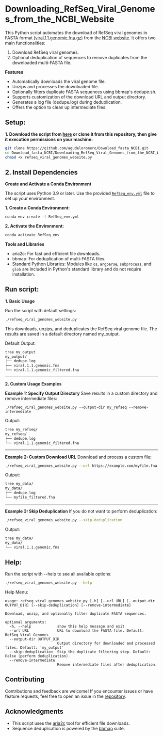 # Downloading_RefSeq_Viral_Genomes_from_the_NCBI_Website

This Python script automates the download of RefSeq viral genomes in FASTA format [(viral.1.1.genomic.fna.gz)](https://ftp.ncbi.nlm.nih.gov/refseq/release/viral/viral.1.1.genomic.fna.gz) from the [NCBI website](https://ftp.ncbi.nlm.nih.gov/refseq/release/viral/). It offers two main functionalities:
1. Download RefSeq viral genomes.
2. Optional deduplication of sequences to remove duplicates from the downloaded multi-FASTA file.

**Features**

* Automatically downloads the viral genome file.
* Unzips and processes the downloaded file.
* Optionally filters duplicate FASTA sequences using bbmap's dedupe.sh.
*  Supports customization of the download URL and output directory.
* Generates a log file (dedupe.log) during deduplication.
* Offers the option to clean up intermediate files.

## **Setup:**

**1. Download the script from [here](https://github.com/agudeloromero/Download_fasta_NCBI/blob/main/Downloading_RefSeq_Viral_Genomes_from_the_NCBI_Website/refseq_viral_genomes_website.py) or clone it from this repository, then give it execution permissions on your machine:**
```bash
git clone https://github.com/agudeloromero/Download_fasta_NCBI.git
cd Download_fasta_NCBI/Downloading_RefSeq_Viral_Genomes_from_the_NCBI_Website
chmod +x refseq_viral_genomes_website.py
```

## 2. Install Dependencies

**Create and Activate a Conda Environment**

The script uses Python 3.9 or later. Use the provided [`RefSeq_env.yml`](https://github.com/agudeloromero/Download_fasta_NCBI/blob/main/Downloading_RefSeq_Viral_Genomes_from_the_NCBI_Website/RefSeq_env.yml) file to set up your environment.

**1. Create a Conda Environment:**
``` bash
conda env create -f RefSeq_env.yml
```

**2. Activate the Environment:**
``` bash
conda activate RefSeq_env
```

**Tools and Libraries**

* aria2c: For fast and efficient file downloads.
* bbmap: For deduplication of multi-FASTA files.
* Standard Python Libraries: Modules like `os`, `argparse`, `subprocess`, and `glob` are included in Python's standard library and do not require installation.

## **Run script:**

**1. Basic Usage**

Run the script with default settings:
```bash
./refseq_viral_genomes_website.py
```
This downloads, unzips, and deduplicates the RefSeq viral genome file. The results are saved in a default directory named my_output.

Default Output:
```bash
tree my_output
my_output/
├── dedupe.log
├── viral.1.1.genomic.fna
└── viral.1.1.genomic_filtered.fna
```

---

**2. Custom Usage Examples**

**Example 1: Specify Output Directory**
Save results in a custom directory and remove intermediate files:
```
./refseq_viral_genomes_website.py --output-dir my_refseq --remove-intermediate
```

Output:
```bash
tree my_refseq/
my_refseq/
├── dedupe.log
└── viral.1.1.genomic_filtered.fna
```

---

**Example 2: Custom Download URL**
Download and process a custom file:
```bash
./refseq_viral_genomes_website.py --url https://example.com/myfile.fna.gz --output-dir my_data --remove-intermediate
```

Output:
```bash
tree my_data/
my_data/
├── dedupe.log
└── myfile_filtered.fna
```

---

**Example 3: Skip Deduplication**
If you do not want to perform deduplication:
```bash
./refseq_viral_genomes_website.py --skip-deduplication
```

Output:
```bash
tree my_data/
my_data/
└── viral.1.1.genomic.fna
```

## **Help:**

Run the script with --help to see all available options:
```bash
./refseq_viral_genomes_website.py --help
```

Help Menu:
```plaintext
usage: refseq_viral_genomes_website.py [-h] [--url URL] [--output-dir OUTPUT_DIR] [--skip-deduplication] [--remove-intermediate]

Download, unzip, and optionally filter duplicate FASTA sequences.

optional arguments:
  -h, --help            show this help message and exit
  --url URL             URL to download the FASTA file. Default: RefSeq Viral Genomes
  --output-dir OUTPUT_DIR
                        Output directory for downloaded and processed files. Default: 'my_output'
  --skip-deduplication  Skip the duplicate filtering step. Default: False (perform deduplication).
  --remove-intermediate
                        Remove intermediate files after deduplication.
```

## Contributing

Contributions and feedback are welcome! If you encounter issues or have feature requests, feel free to open an issue in the [repository](https://github.com/agudeloromero/Download_fasta_NCBI/issues).

## Acknowledgments

* This script uses the [aria2c](https://github.com/aria2/aria2) tool for efficient file downloads.
* Sequence deduplication is powered by the [bbmap](https://github.com/BioInfoTools/BBMap/blob/master/README.md) suite.
